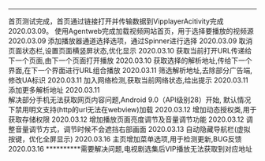 **********
首页测试完成，首页通过链接打开并传输数据到VipplayerAcitivity完成   2020.03.09。
使用Agentweb完成加载视频网站首页，用于选择要播放的视频源           2020.03.09
添加播放器通道选择选项，通过Spinner进行选择                        2020.03.09
取消页面状态栏,设置页面横竖屏状态,优化显示                         2020.03.10
获取当前打开URL传递给下一个页面,由下一个页面打开播放               2020.03.10
获取选择的解析地址,传给下一个界面,在下一个界面进行URL组合播放      2020.03.11
筛选解析地址,去除部分广告端,修改UA标识                             2020.03.11
加入网络检测,获取当前网络状态,给出提示                             2020.03.11
添加更多解析地址                                                   2020.03.11  
解决部分手机无法获取网页内容问题,Android 9.0（API级别28）开始,
默认情况下禁用明文支持(http的url无法在webview)加载                 2020.03.12
增加动态授权类,用于获取存储权限                                    2020.03.12
增加播放页面亮度调节及音量调节功能                                 2020.03.12
调整音量调节方式，调节时候不会遮挡右部画面                         2020.03.13
自动隐藏导航栏(虚拟按键，优化全屏显示)                             2020.03.16
主页增加菜单选项,用于检测更新,BUG反馈                              2020.03.16
**********需要解决问题,电视剧选集后VIP播放无法获取到对应地址                